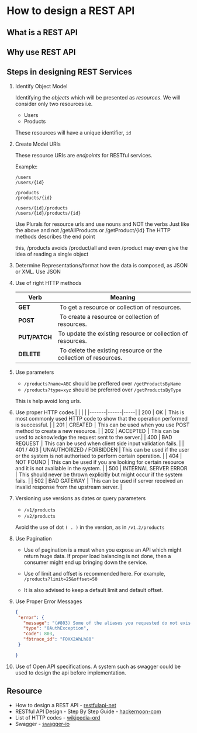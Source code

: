 # How to design a REST API

## What is a REST API

## Why use REST API

## Steps in designing REST Services

1. Identify Object Model

   Identifying the _objects_ which will be presented as _resources_. We will consider only two resources i.e.

   - Users
   - Products

   These resources will have a unique identifier, `id`

2. Create Model URIs

   These resource URIs are _endpoints_ for RESTful services.

   Example:

   ```
   /users
   /users/{id}

   /products
   /products/{id}

   /users/{id}/products
   /users/{id}/products/{id}
   ```

   Use Plurals for resource urls and use nouns and NOT the verbs
   Just like the above and not /getAllProducts or /getProduct/{id}
   The HTTP methods describes the end point

   this, /products avoids /product/all and even /product may even
   give the idea of reading a single object

3. Determine Representations/format
   how the data is composed, as JSON or XML. Use JSON

4. Use of right HTTP methods

   | Verb          | Meaning                                                           |
   | ------------- | ----------------------------------------------------------------- |
   | **GET**       |   To get a resource or collection of resources.                   |
   | **POST**      |   To create a resource or collection of resources.                |
   | **PUT/PATCH** |  To update the existing resource or collection of resources.      |
   | **DELETE**    |   To delete the existing resource or the collection of resources. |

5. Use parameters

   - `/products?name=ABC` should be preffered over `/getProductsByName`
   - `/products?type=xyz` should be preferred over `/getProductsByType`

   This is help avoid long urls.

6. Use proper HTTP codes
   | | | |
   |-------|------|-----|
   | 200 | OK  |  This is most commonly used HTTP code to show that the operation performed is successful. |
   | 201 | CREATED  |  This can be used when you use POST method to create a new resource. |
   | 202 | ACCEPTED  |  This can be used to acknowledge the request sent to the server.|
   | 400 | BAD REQUEST  |  This can be used when client side input validation fails. |
   | 401 / 403 | UNAUTHORIZED / FORBIDDEN | This can be used if the user or the system is not authorised to perform certain operation. |
   | 404 | NOT FOUND | This can be used if you are looking for certain resource and it is not available in the system. |
   | 500 | INTERNAL SERVER ERROR  |  This should never be thrown explicitly but might occur if the system fails. |
   | 502 | BAD GATEWAY  |  This can be used if server received an invalid response from the upstream server. |

7. Versioning
   use versions as dates or query parameters

   - `/v1/products`
   - `/v2/products`

   Avoid the use of dot `( . )` in the version, as in `/v1.2/products`

8. Use Pagination

   - Use of pagination is a must when you expose an API which might return huge data. If proper load balancing is not done, then a consumer might end up bringing down the service.

   - Use of limit and offset is recommended here. For example, `/products?limit=25&offset=50`
   - It is also advised to keep a default limit and default offset.

9. Use Proper Error Messages

   ```JSON
   {
    "error": {
      "message": "(#803) Some of the aliases you requested do not exist: products",
      "type": "OAuthException",
      "code": 803,
      "fbtrace_id": "FOXX2AhLh80"
    }

   }
   ```

10. Use of Open API specifications.
    A system such as swagger could be used to design the api before implementation.

## Resource

- How to design a REST API - [restfulapi-net]
- RESTful API Design - Step By Step Guide - [hackernoon-com]
- List of HTTP codes - [wikipedia-ord]
- Swagger - [swagger-io]

#

[restfulapi-net]: https://restfulapi.net/rest-api-design-tutorial-with-example/
[hackernoon-com]: https://hackernoon.com/restful-api-design-step-by-step-guide-2f2c9f9fcdbf
[wikipedia-ord]: https://en.wikipedia.org/wiki/List_of_HTTP_status_codes
[swagger-io]: https://swagger.io/resources/open-api/
